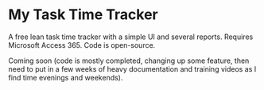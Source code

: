 # My Task Time Tracker

A free lean task time tracker with a simple UI and several reports.  Requires Microsoft Access 365.  Code is open-source.

Coming soon (code is mostly completed, changing up some feature, then need to put in a few weeks of heavy documentation and training videos as I find time evenings and weekends).
